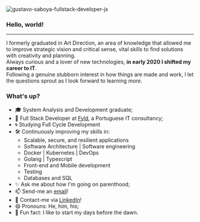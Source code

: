 ![gustavo-saboya-fullstack-developer-js](https://user-images.githubusercontent.com/64825005/103375108-0d268c00-4ab8-11eb-9f14-ff4f3fee877b.png)
### Hello, world!
---
  I formerly graduated in Art Direction, an area of knowledge that allowed me to improve strategic vision and critical sense, vital skills to find solutions with creativity and planning.<br/>
  Always curious and a lover of new technologies, **in early 2020 I shifted my career to IT**. <br/>
  Following a genuine stubborn interest in how things are made and work, I let the questions sprout as I look forward to learning _more_. 
### What's up?
- 🎓 System Analysis and Development graduate;
- 🔭 Full Stack Developer at [Fyld](https://www.fyld.pt/), a Portuguese IT consultancy;
- 🌀 Studying Full Cycle Development
- 🛠 Continuously improving my skills in:
  - Scalable, secure, and resilient applications
  - Software Architecture | Software engineering
  - Docker | Kubernetes | DevOps
  - Golang | Typescript
  - Front-end and Mobile development
  - Testing
  - Databases and SQL
- ✨ Ask me about how I'm going on parenthood;
- 📫 Send-me an [email](mailto:saboya.gustavo@gmail.com)!
- 🔗 Contact-me via [LinkedIn](https://www.linkedin.com/in/saboyagustavo/)!
- 😄 Pronouns: He, him, his;
- 🌅 Fun fact: I like to start my days before the dawn.

<!--
**saboyagustavo/saboyagustavo** is a  _special_ ✨ repository because its `README.md` (this file) appears on your GitHub profile
- 👯 I’m looking to collaborate on
-->
